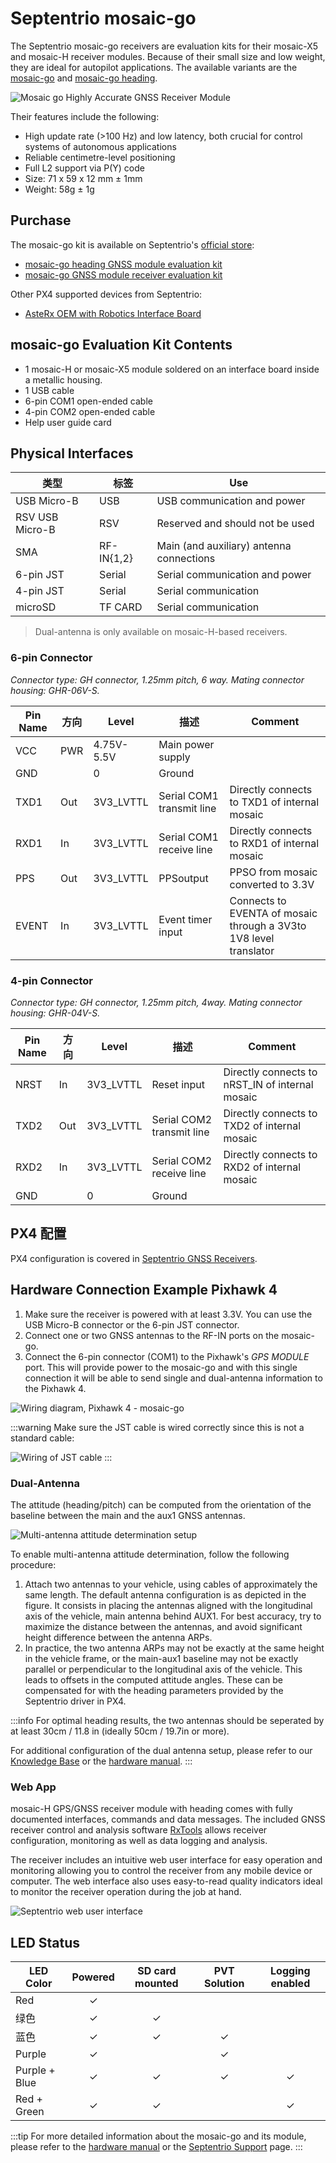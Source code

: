 # Septentrio mosaic-go

The Septentrio mosaic-go receivers are evaluation kits for their mosaic-X5 and mosaic-H receiver modules.
Because of their small size and low weight, they are ideal for autopilot applications.
The available variants are the [mosaic-go](https://www.septentrio.com/en/products/gps/gnss-receiver-modules/mosaic-go-evaluation-kit)
and [mosaic-go heading](https://www.septentrio.com/en/products/gps/gnss-receiver-modules/mosaic-h-evaluation-kit).

![Mosaic go Highly Accurate GNSS Receiver Module](../../assets/hardware/gps/septentrio_sbf/mosaic-go.png)

Their features include the following:

- High update rate (>100 Hz) and low latency, both crucial for control systems of autonomous applications
- Reliable centimetre-level positioning
- Full L2 support via P(Y) code
- Size: 71 x 59 x 12 mm ± 1mm
- Weight: 58g ± 1g

## Purchase

The mosaic-go kit is available on Septentrio's [official store](https://web.septentrio.com/l/858493/2022-04-19/xgrnz):

- [mosaic-go heading GNSS module evaluation kit](https://web.septentrio.com/l/858493/2022-04-19/xgrp9)
- [mosaic-go GNSS module receiver evaluation kit](https://web.septentrio.com/l/858493/2022-04-19/xgrpd)

Other PX4 supported devices from Septentrio:

- [AsteRx OEM with Robotics Interface Board](../gps_compass/septentrio_asterx-rib.md)

## mosaic-go Evaluation Kit Contents

- 1 mosaic-H or mosaic-X5 module soldered on an interface board inside a metallic housing.
- 1 USB cable
- 6-pin COM1 open-ended cable
- 4-pin COM2 open-ended cable
- Help user guide card

## Physical Interfaces

| 类型              | 标签             | Use                                                         |
| --------------- | -------------- | ----------------------------------------------------------- |
| USB Micro-B     | USB            | USB communication and power                                 |
| RSV USB Micro-B | RSV            | Reserved and should not be used                             |
| SMA             | RF-IN\{1,2\} | Main (and auxiliary) antenna connections |
| 6-pin JST       | Serial         | Serial communication and power                              |
| 4-pin JST       | Serial         | Serial communication                                        |
| microSD         | TF CARD        | Serial communication                                        |

> Dual-antenna is only available on mosaic-H-based receivers.

### 6-pin Connector

_Connector type: GH connector, 1.25mm pitch, 6 way. Mating connector housing: GHR-06V-S._

| Pin Name | 方向  | Level                                      | 描述                        | Comment                                                           |
| -------- | --- | ------------------------------------------ | ------------------------- | ----------------------------------------------------------------- |
| VCC      | PWR | 4.75V-5.5V | Main power supply         |                                                                   |
| GND      |     | 0                                          | Ground                    |                                                                   |
| TXD1     | Out | 3V3_LVTTL             | Serial COM1 transmit line | Directly connects to TXD1 of internal mosaic                      |
| RXD1     | In  | 3V3_LVTTL             | Serial COM1 receive line  | Directly connects to RXD1 of internal mosaic                      |
| PPS      | Out | 3V3_LVTTL             | PPSoutput                 | PPSO from mosaic converted to 3.3V                |
| EVENT    | In  | 3V3_LVTTL             | Event timer input         | Connects to EVENTA of mosaic through a 3V3to 1V8 level translator |

### 4-pin Connector

_Connector type: GH connector, 1.25mm pitch, 4way. Mating connector housing: GHR-04V-S._

| Pin Name | 方向  | Level                          | 描述                        | Comment                                                              |
| -------- | --- | ------------------------------ | ------------------------- | -------------------------------------------------------------------- |
| NRST     | In  | 3V3_LVTTL | Reset input               | Directly connects to nRST_IN of internal mosaic |
| TXD2     | Out | 3V3_LVTTL | Serial COM2 transmit line | Directly connects to TXD2 of internal mosaic                         |
| RXD2     | In  | 3V3_LVTTL | Serial COM2 receive line  | Directly connects to RXD2 of internal mosaic                         |
| GND      |     | 0                              | Ground                    |                                                                      |

## PX4 配置

PX4 configuration is covered in [Septentrio GNSS Receivers](../gps_compass/septentrio.md).

## Hardware Connection Example Pixhawk 4

1. Make sure the receiver is powered with at least 3.3V. You can use the USB Micro-B connector or the 6-pin JST connector.
2. Connect one or two GNSS antennas to the RF-IN ports on the mosaic-go.
3. Connect the 6-pin connector (COM1) to the Pixhawk's _GPS MODULE_ port.
   This will provide power to the mosaic-go and with this single connection it will be able to send single and dual-antenna
   information to the Pixhawk 4.

![Wiring diagram, Pixhawk 4 - mosaic-go](../../assets/hardware/gps/septentrio_sbf/mosaic-go_wiring.png "Wiring diagram, Pixhawk 4 - mosaic-go")

:::warning
Make sure the JST cable is wired correctly since this is not a standard cable:

![Wiring of JST cable](../../assets/hardware/gps/septentrio_sbf/jst_cable.png)
:::

### Dual-Antenna

The attitude (heading/pitch) can be computed from the orientation of the baseline between the main and the aux1 GNSS antennas.

![Multi-antenna attitude determination setup](../../assets/hardware/gps/septentrio_sbf/multi-antenna_attitude_setup.png)

To enable multi-antenna attitude determination, follow the following procedure:

1. Attach two antennas to your vehicle, using cables of approximately the same length.
   The default antenna configuration is as depicted in the figure.
   It consists in placing the antennas aligned with the longitudinal axis of the vehicle, main antenna behind AUX1.
   For best accuracy, try to maximize the distance between the antennas, and avoid significant height difference between the antenna ARPs.
2. In practice, the two antenna ARPs may not be exactly at the same height in the vehicle frame, or the main-aux1 baseline may not be exactly parallel or perpendicular to the longitudinal axis of the vehicle.
   This leads to offsets in the computed attitude angles.
   These can be compensated for with the heading parameters provided by the Septentrio driver in PX4.

:::info
For optimal heading results, the two antennas should be seperated by at least 30cm / 11.8 in (ideally 50cm / 19.7in or more).

For additional configuration of the dual antenna setup, please refer to our [Knowledge Base](https://support.septentrio.com/l/858493/2022-04-19/xgrqd) or the [hardware manual](https://web.septentrio.com/l/858493/2022-04-19/xgrql).
:::

### Web App

mosaic-H GPS/GNSS receiver module with heading comes with fully documented interfaces, commands and data messages.
The included GNSS receiver control and analysis software [RxTools](https://web.septentrio.com/l/858493/2022-04-19/xgrqp) allows receiver configuration, monitoring as well as data logging and analysis.

The receiver includes an intuitive web user interface for easy operation and monitoring allowing you to control the receiver from any mobile device or computer.
The web interface also uses easy-to-read quality indicators ideal to monitor the receiver operation during the job at hand.

![Septentrio web user interface](../../assets/hardware/gps/septentrio_sbf/septentrio_mosaic_a5_h_t_clas_gnss_module_receiverwebui.png)

## LED Status

| LED Color     |           Powered           |       SD card mounted       |         PVT Solution        |       Logging enabled       |
| ------------- | :-------------------------: | :-------------------------: | :-------------------------: | :-------------------------: |
| Red           | &check; |                             |                             |                             |
| 绿色            | &check; | &check; |                             |                             |
| 蓝色            | &check; | &check; | &check; |                             |
| Purple        | &check; |                             | &check; |                             |
| Purple + Blue | &check; | &check; | &check; | &check; |
| Red + Green   | &check; | &check; |                             | &check; |

:::tip
For more detailed information about the mosaic-go and its module, please refer to the [hardware manual](https://web.septentrio.com/l/858493/2022-04-19/xgrrd) or the [Septentrio Support](https://support.septentrio.com/l/858493/2022-04-19/xgrrl) page.
:::
